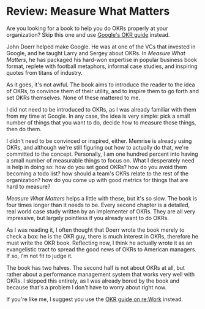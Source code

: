 # Review: Measure What Matters

Are you looking for a book to help you do OKRs properly at your organization?
Skip this one and use [Google's OKR
guide](https://rework.withgoogle.com/guides/set-goals-with-okrs/steps/introduction/)
instead.

John Doerr helped make Google. He was at one of the VCs that invested in
Google, and he taught Larry and Sergey about OKRs. In _Measure What Matters_,
he has packaged his hard-won expertise in popular business book format,
replete with football metaphors, informal case studies, and inspiring quotes
from titans of industry.

As it goes, it's not awful. The book aims to introduce the reader to the idea
of OKRs, to convince them of their utility, and to inspire them to go forth
and set OKRs themselves. None of these mattered to me.

I did not need to be introduced to OKRs, as I was already familiar with them
from my time at Google. In any case, the idea is very simple: pick a small
number of things that you want to do, decide how to measure those things, then
do them.

I didn't need to be convinced or inspired, either. Memrise is already using
OKRs, and although we're still figuring out how to actually do that, we're
committed to the concept. Personally, I am one hundred percent into having a
small number of measurable things to focus on. What I desperately need is help
in doing so: how do you set good OKRs? how do you avoid them becoming a todo
list? how should a team's OKRs relate to the rest of the organization? how do
you come up with good metrics for things that are hard to measure?

_Measure What Matters_ helps a little with these, but it's so slow. The book
is four times longer than it needs to be. Every second chapter is a detailed,
real world case study written by an implementer of OKRs. They are all very
impressive, but largely pointless if you already want to do OKRs.

As I was reading it, I often thought that Doerr wrote the book merely to check
a box: he is the OKR guy, there is much interest in OKRs, therefore he must
write the OKR book. Reflecting now, I think he actually wrote it as an
evangelistic tract to spread the good news of OKRs to American managers. If
so, I'm not fit to judge it.

The book has two halves. The second half is not about OKRs at all, but rather
about a performance management system that works very well with OKRs. I
skipped this entirely, as I was already bored by the book and because that's a
problem I don't have to worry about right now.

If you're like me, I suggest you use the [OKR guide on
re:Work](https://rework.withgoogle.com/guides/set-goals-with-okrs/steps/introduction/)
instead.
